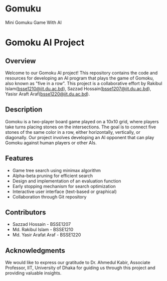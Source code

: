 # Gomuku
Mini Gomuku Game With AI
# Gomoku AI Project

## Overview

Welcome to our Gomoku AI project! This repository contains the code and resources for developing an AI program that plays the game of Gomoku, also known as "five in a row". This project is a collaborative effort by Rakibul Islam(bsse1210@iit.du.ac.bd), Sazzad Hossain(bsse1207@iit.du.ac.bd), Yasisr Araft Araf(bsse1220@iit.du.ac.bd).

## Description

Gomoku is a two-player board game played on a 10x10 grid, where players take turns placing stones on the intersections. The goal is to connect five stones of the same color in a row, either horizontally, vertically, or diagonally. Our project involves developing an AI opponent that can play Gomoku against human players or other AIs.

## Features

- Game tree search using minimax algorithm
- Alpha-beta pruning for efficient search
- Design and implementation of an evaluation function
- Early stopping mechanism for search optimization
- Interactive user interface (text-based or graphical)
- Collaboration through Git repository

## Contributors

- Sazzad Hossain - BSSE1207
- Md. Rakibul Islam - BSSE1210
- Md. Yasir Arafat Araf - BSSE1220

## Acknowledgments

We would like to express our gratitude to Dr. Ahmedul Kabir, Associate Professor, IIT, University of Dhaka for guiding us through this project and providing valuable insights.

